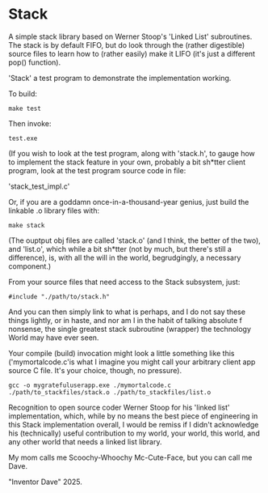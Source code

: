# Stack

A simple stack library based on Werner Stoop's 'Linked List' subroutines.
The stack is by default FIFO, but do look through the (rather digestible)
source files to learn how to (rather easily) make it LIFO (it's just a
different pop() function).


'Stack' a test program to demonstrate the implementation working.

To build:
	
	make test
	
Then invoke:
	
	test.exe

(If you wish to look at the test program, along with 'stack.h', to gauge how to implement the stack feature
in your own, probably a bit sh\*tter client program, look at the test program source code in file:

'stack_test_impl.c'

Or, if you are a goddamn once-in-a-thousand-year genius, just build the linkable .o library files with:

	make stack
	
(The ouptput obj files are called 'stack.o' (and I think, the better of the two), and 'list.o',
which while a bit sh\*tter (not by much, but there's still a difference), is, with all the
will in the world, begrudgingly, a necessary component.)
	
From your source files that need access to the Stack subsystem, just:
	
	#include "./path/to/stack.h"
	
And you can then simply link to what is perhaps, and I do not say these things lightly, or in haste,
and nor am I in the habit of talking absolute f nonsense, the single greatest stack subroutine (wrapper)
the technology World may have ever seen.

Your compile (build) invocation might look a little something like this ('mymortalcode.c'is what I
imagine you might call your arbitrary client app source C file. It's your choice, though, no pressure).

	gcc -o mygratefuluserapp.exe ./mymortalcode.c ./path/to_stackfiles/stack.o ./path/to_stackfiles/list.o
	
Recognition to open source coder Werner Stoop for his 'linked list' implementation, which, while by no means
the best piece of engineering in this Stack implementation overall, I would be remiss if I didn't acknowledge
his (technically) useful contribution to my world, your world, this world, and any other world that needs
a linked list library.

My mom calls me Scoochy-Whoochy Mc-Cute-Face, but you can call me Dave.

"Inventor Dave" 2025.
